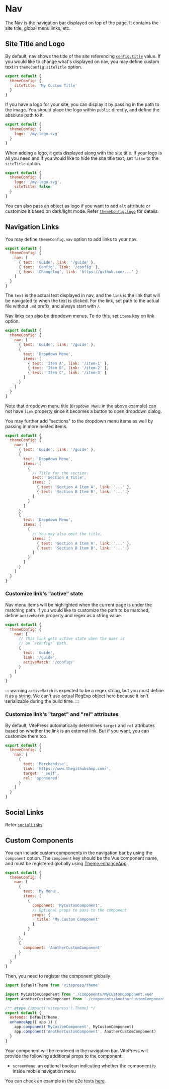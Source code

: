 # Nav

The Nav is the navigation bar displayed on top of the page. It contains the site title, global menu links, etc.

## Site Title and Logo

By default, nav shows the title of the site referencing [`config.title`](./site-config#title) value. If you would like to change what's displayed on nav, you may define custom text in `themeConfig.siteTitle` option.

```js
export default {
  themeConfig: {
    siteTitle: 'My Custom Title'
  }
}
```

If you have a logo for your site, you can display it by passing in the path to the image. You should place the logo within `public` directly, and define the absolute path to it.

```js
export default {
  themeConfig: {
    logo: '/my-logo.svg'
  }
}
```

When adding a logo, it gets displayed along with the site title. If your logo is all you need and if you would like to hide the site title text, set `false` to the `siteTitle` option.

```js
export default {
  themeConfig: {
    logo: '/my-logo.svg',
    siteTitle: false
  }
}
```

You can also pass an object as logo if you want to add `alt` attribute or customize it based on dark/light mode. Refer [`themeConfig.logo`](./default-theme-config#logo) for details.

## Navigation Links

You may define `themeConfig.nav` option to add links to your nav.

```js
export default {
  themeConfig: {
    nav: [
      { text: 'Guide', link: '/guide' },
      { text: 'Config', link: '/config' },
      { text: 'Changelog', link: 'https://github.com/...' }
    ]
  }
}
```

The `text` is the actual text displayed in nav, and the `link` is the link that will be navigated to when the text is clicked. For the link, set path to the actual file without `.md` prefix, and always start with `/`.

Nav links can also be dropdown menus. To do this, set `items` key on link option.

```js
export default {
  themeConfig: {
    nav: [
      { text: 'Guide', link: '/guide' },
      {
        text: 'Dropdown Menu',
        items: [
          { text: 'Item A', link: '/item-1' },
          { text: 'Item B', link: '/item-2' },
          { text: 'Item C', link: '/item-3' }
        ]
      }
    ]
  }
}
```

Note that dropdown menu title (`Dropdown Menu` in the above example) can not have `link` property since it becomes a button to open dropdown dialog.

You may further add "sections" to the dropdown menu items as well by passing in more nested items.

```js
export default {
  themeConfig: {
    nav: [
      { text: 'Guide', link: '/guide' },
      {
        text: 'Dropdown Menu',
        items: [
          {
            // Title for the section.
            text: 'Section A Title',
            items: [
              { text: 'Section A Item A', link: '...' },
              { text: 'Section B Item B', link: '...' }
            ]
          }
        ]
      },
      {
        text: 'Dropdown Menu',
        items: [
          {
            // You may also omit the title.
            items: [
              { text: 'Section A Item A', link: '...' },
              { text: 'Section B Item B', link: '...' }
            ]
          }
        ]
      }
    ]
  }
}
```

### Customize link's "active" state

Nav menu items will be highlighted when the current page is under the matching path. if you would like to customize the path to be matched, define `activeMatch` property and regex as a string value.

```js
export default {
  themeConfig: {
    nav: [
      // This link gets active state when the user is
      // on `/config/` path.
      {
        text: 'Guide',
        link: '/guide',
        activeMatch: '/config/'
      }
    ]
  }
}
```

::: warning
`activeMatch` is expected to be a regex string, but you must define it as a string. We can't use actual RegExp object here because it isn't serializable during the build time.
:::

### Customize link's "target" and "rel" attributes

By default, VitePress automatically determines `target` and `rel` attributes based on whether the link is an external link. But if you want, you can customize them too.

```js
export default {
  themeConfig: {
    nav: [
      {
        text: 'Merchandise',
        link: 'https://www.thegithubshop.com/',
        target: '_self',
        rel: 'sponsored'
      }
    ]
  }
}
```

## Social Links

Refer [`socialLinks`](./default-theme-config#sociallinks).

## Custom Components

You can include custom components in the navigation bar by using the `component` option. The `component` key should be the Vue component name, and must be registered globally using [Theme.enhanceApp](../guide/custom-theme#theme-interface).

```js [.vitepress/config.js]
export default {
  themeConfig: {
    nav: [
      {
        text: 'My Menu',
        items: [
          {
            component: 'MyCustomComponent',
            // Optional props to pass to the component
            props: {
              title: 'My Custom Component'
            }
          }
        ]
      },
      {
        component: 'AnotherCustomComponent'
      }
    ]
  }
}
```

Then, you need to register the component globally:

```js [.vitepress/theme/index.js]
import DefaultTheme from 'vitepress/theme'

import MyCustomComponent from './components/MyCustomComponent.vue'
import AnotherCustomComponent from './components/AnotherCustomComponent.vue'

/** @type {import('vitepress').Theme} */
export default {
  extends: DefaultTheme,
  enhanceApp({ app }) {
    app.component('MyCustomComponent', MyCustomComponent)
    app.component('AnotherCustomComponent', AnotherCustomComponent)
  }
}
```

Your component will be rendered in the navigation bar. VitePress will provide the following additional props to the component:

- `screenMenu`: an optional boolean indicating whether the component is inside mobile navigation menu

You can check an example in the e2e tests [here](https://github.com/vuejs/vitepress/tree/main/__tests__/e2e/.vitepress).
